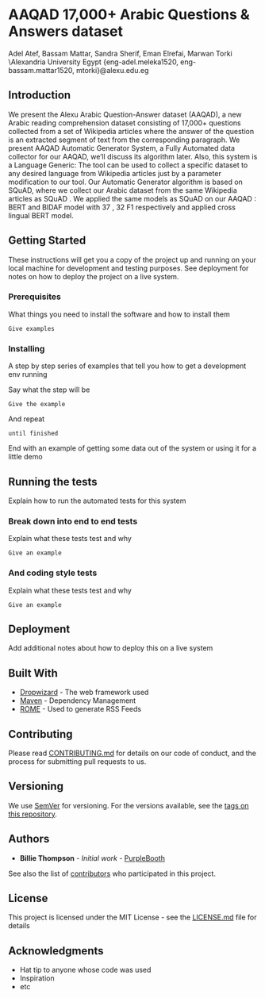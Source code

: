 # AAQAD 17,000+ Arabic Questions &amp; Answers dataset
   Adel Atef, Bassam Mattar, Sandra Sherif, Eman Elrefai, Marwan Torki
                        \Alexandria University
                              Egypt
    {eng-adel.meleka1520, eng-bassam.mattar1520, mtorki}@alexu.edu.eg
## Introduction
We present the Alexu Arabic Question-Answer dataset (AAQAD), a new Arabic reading comprehension dataset consisting
of 17,000+ questions collected from a set of Wikipedia articles where the answer of the question is an extracted segment of text from the corresponding paragraph.
We present AAQAD Automatic Generator System, a Fully Automated data collector for our AAQAD, we’ll discuss its algorithm later.
Also, this system is a Language Generic: The tool can be used to collect a specific dataset to any desired language from Wikipedia
articles just by a parameter modification to our tool. Our Automatic Generator algorithm is based on SQuAD, where we collect our
Arabic dataset from the same Wikipedia articles as SQuAD .
We applied the same models as SQuAD on our AAQAD : BERT and BIDAF model with 37 , 32 F1 respectively and applied cross
lingual BERT model.

## Getting Started

These instructions will get you a copy of the project up and running on your local machine for development and testing purposes. See deployment for notes on how to deploy the project on a live system.

### Prerequisites

What things you need to install the software and how to install them

```
Give examples
```

### Installing

A step by step series of examples that tell you how to get a development env running

Say what the step will be

```
Give the example
```

And repeat

```
until finished
```

End with an example of getting some data out of the system or using it for a little demo

## Running the tests

Explain how to run the automated tests for this system

### Break down into end to end tests

Explain what these tests test and why

```
Give an example
```

### And coding style tests

Explain what these tests test and why

```
Give an example
```

## Deployment

Add additional notes about how to deploy this on a live system

## Built With

* [Dropwizard](http://www.dropwizard.io/1.0.2/docs/) - The web framework used
* [Maven](https://maven.apache.org/) - Dependency Management
* [ROME](https://rometools.github.io/rome/) - Used to generate RSS Feeds

## Contributing

Please read [CONTRIBUTING.md](https://gist.github.com/PurpleBooth/b24679402957c63ec426) for details on our code of conduct, and the process for submitting pull requests to us.

## Versioning

We use [SemVer](http://semver.org/) for versioning. For the versions available, see the [tags on this repository](https://github.com/your/project/tags). 

## Authors

* **Billie Thompson** - *Initial work* - [PurpleBooth](https://github.com/PurpleBooth)

See also the list of [contributors](https://github.com/your/project/contributors) who participated in this project.

## License

This project is licensed under the MIT License - see the [LICENSE.md](LICENSE.md) file for details

## Acknowledgments

* Hat tip to anyone whose code was used
* Inspiration
* etc

